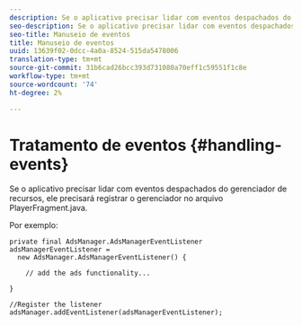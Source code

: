 ```yaml
---
description: Se o aplicativo precisar lidar com eventos despachados do gerenciador de recursos, ele precisará registrar o gerenciador no arquivo PlayerFragment.java.
seo-description: Se o aplicativo precisar lidar com eventos despachados do gerenciador de recursos, ele precisará registrar o gerenciador no arquivo PlayerFragment.java.
seo-title: Manuseio de eventos
title: Manuseio de eventos
uuid: 13639f02-0dcc-4a0a-8524-515da5478006
translation-type: tm+mt
source-git-commit: 31b6cad26bcc393d731080a70eff1c59551f1c8e
workflow-type: tm+mt
source-wordcount: '74'
ht-degree: 2%

---
```



# Tratamento de eventos {#handling-events}

Se o aplicativo precisar lidar com eventos despachados do gerenciador de recursos, ele precisará registrar o gerenciador no arquivo PlayerFragment.java.

Por exemplo:

```
private final AdsManager.AdsManagerEventListener adsManagerEventListener =  
  new AdsManager.AdsManagerEventListener() { 
 
    // add the ads functionality... 
 
} 
 
//Register the listener 
adsManager.addEventListener(adsManagerEventListener);
```
